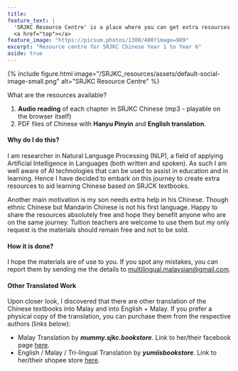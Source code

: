 ```yaml
---
title:
feature_text: |
  'SRJKC Resource Centre' is a place where you can get extra resources **free of charge**. These materials are based on SRJKC textbooks.
  <a href="top"></a>
feature_image: "https://picsum.photos/1300/400?image=989"
excerpt: "Resource centre for SRJKC Chinese Year 1 to Year 6"
aside: true
---
```


{% include figure.html image="/SRJKC_resources/assets/default-social-image-small.png" alt="SRJKC Resource Centre" %}


What are the resources available?
1. **Audio reading** of each chapter in SRJKC Chinese (mp3 - playable on the browser itself)
2. PDF files of Chinese with **Hanyu Pinyin** and **English translation**.

#### Why do I do this?
I am researcher in Natural Language Processing (NLP), a field of applying Artificial Intelligence in Languages (both written and spoken). As such I am well aware of AI technologies that can be used to assist in education and in learning. Hence I have decided to embark on this journey to create extra resources to aid learning Chinese based on SRJCK textbooks.

Another main motivation is my son needs extra help in his Chinese. Though ethnic Chinese but Mandarin Chinese is not his first language. Happy to share the resources absolutely free and hope they benefit anyone who are on the same journey. Tuition teachers are welcome to use them but my only request is the materials should remain free and not to be sold. 

#### How it is done?
I hope the materials are of use to you. If you spot any mistakes, you can report them by sending me the details to multilingual.malaysian@gmail.com.

#### Other Translated Work
Upon closer look, I discovered that there are other translation of the Chinese textbooks into Malay and into English + Malay. If you prefer a physical copy of the translation, you can purchase them from the respective authors (links below):
- Malay Translation by ***mummy.sjkc.bookstore***. Link to her/their facebook page [here](https://www.facebook.com/search/top?q=mummy.sjkc.bookstore).
- English / Malay / Tri-lingual Translation by ***yumiisbookstore***. Link to her/their shopee store [here](https://shopee.com.my/yumiisbookstore).


